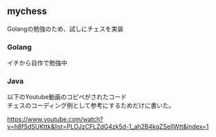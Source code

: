 ## mychess
Golangの勉強のため、試しにチェスを実装

### Golang
イチから自作で勉強中

### Java
以下のYoutube動画のコピペがされたコード  
チェスのコーディング例として参考にするためだけに書いた。

https://www.youtube.com/watch?v=h8fSdSUKttk&list=PLOJzCFLZdG4zk5d-1_ah2B4kqZSeIlWtt&index=1